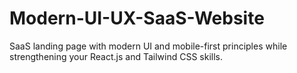 # Modern-UI-UX-SaaS-Website
SaaS landing page with modern UI and mobile-first principles while strengthening your React.js and Tailwind CSS skills.
